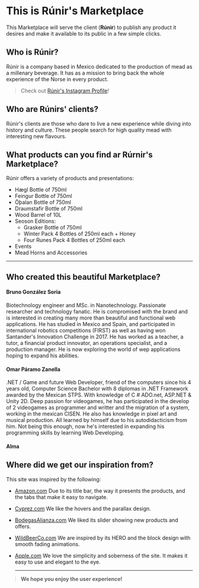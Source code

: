 # This is Rúnir's Marketplace

This Marketplace will serve the client (**Rúnir**) to publish any product it desires and make it available to its public in a few simple clicks.

## Who is Rúnir?

Rúnir is a company based in Mexico dedicated to the production of mead as a millenary beverage. It has as a mission to bring back the whole experience of the Norse in every product.

> Check out [Rúnir's Instagram Profile](https://www.instagram.com/runir_mead/)!

## Who are Rúnirs' clients?

Rúnir's clients are those who dare to live a new experience while diving into history and culture. These people search for high quality mead with interesting new flavours.

## What products can you find ar Rúrnir's Marketplace?

Rúnir offers a variety of products and presentations:

- Hægl Bottle of 750ml
- Feingur Bottle of 750ml
- Ōþalan Bottle of 750ml
- Draumstafir Bottle of 750ml
- Wood Barrel of 10L
- Seoson Editions:
  - Grasker Bottle of 750ml
  - Winter Pack 4 Bottles of 250ml each + Honey
  - Four Runes Pack 4 Bottles of 250ml each
- Events
- Mead Horns and Accessories

---

## Who created this beautiful Marketplace?

#### Bruno González Soria

Biotechnology engineer and MSc. in Nanotechnology. Passionate researcher and technology fanatic. He is compromised with the brand and is interested in creating many more than beautiful and functional web applications. He has studied in Mexico and Spain, and participated in international robotics competitions (FIRST) as well as having won Santander's Innovation Challenge in 2017. He has worked as a teacher, a tutor, a financial product innovator, an operations specialist, and a production manager. He is now exploring the world of wep applications hoping to expand his abilities.

#### Omar Páramo Zanella

.NET / Game and future Web Developer, friend of the computers since his 4 years old, Computer Science Bachelor with 8 diplomas in .NET Framework awarded by the Mexican STPS.
With knowledge of C # ADO.net, ASP.NET & Unity 2D. Deep passion for videogames, he has participated in the develop of 2 videogames as programmer and writter and the migration of a system, working in the mexican CISEN. He also has knowledge in pixel art and musical production. All learned by himself due to his autodidacticism from him. Not being this enough, now he's interested in expanding his programming skills by learning Web Developing.

#### Alma

## Where did we get our inspiration from?

This site was inspired by the following:

- [Amazon.com](https://www.amazon.com/)
  Due to its title bar, the way it presents the products, and the tabs that make it easy to navigate.

- [Cyprez.com](http://cyprez.com/home)
  We like the hovers and the parallax design.

- [BodegasAlianza.com](https://www.bodegasalianza.com/)
  We liked its slider showing new products and offers.

- [WildBeerCo.com](https://www.wildbeerco.com/)
  We are inspired by its HERO and the block design with smooth fading animations.

- [Apple.com](https://www.apple.com/)
  We love the simplicity and soberness of the site. It makes it easy to use and elegant to the eye.

  ***

> **We hope you enjoy the user experience!**
